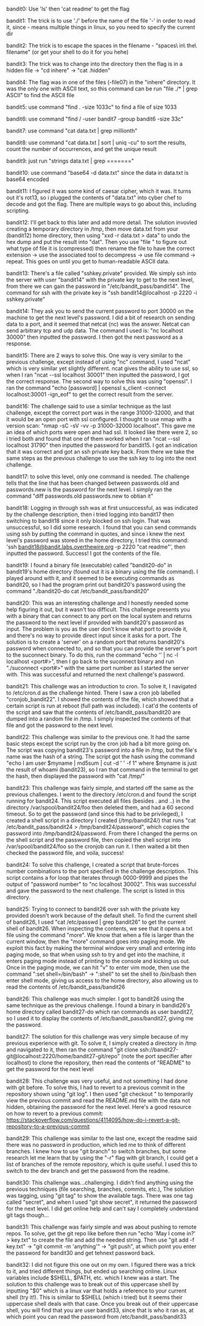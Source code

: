 bandit0: Use 'ls' then 'cat readme' to get the flag

bandit1: The trick is to use './' before the name of the file '-' in order to read it, since - means multiple things in linux, so you need to specify the current dir

bandit2: The trick is to escape the spaces in the filename - "spaces\ in\ the\ filename" (or get your shell to do it for you hehe)

bandit3: The trick was to change into the directory then the flag is in a hidden file -> "cd inhere" -> "cat .hidden"

bandit4: The flag was in one of the files (-file07) in the "inhere" directory. It was the only one with ASCII text, so this command can be run "file ./\* | grep ASCII" to find the ASCII file

bandit5: use command "find . -size 1033c" to find a file of size 1033

bandit6: use command "find / -user bandit7 -group bandit6 -size 33c"

bandit7: use command "cat data.txt | grep millionth"

bandit8: use command "cat data.txt | sort | uniq -cu" to sort the results, count the number of occurrences, and get the unique result

bandit9: just run "strings data.txt | grep ======="

bandit10: use command "base64 -d data.txt" since the data in data.txt is base64 encoded  

bandit11: I figured it was some kind of caesar cipher, which it was. It turns out it's rot13, so i plugged the contents of "data.txt" into cyber chef to decode and got the flag. There are multiple ways to go about this, including scripting.

bandit12: I'll get back to this later and add more detail. The solution invovled creating a temporary directory in /tmp, then move data.txt from your (bandit12) home directory, then using "xxd -r data.txt > data" to undo the hex dump and put the result into "dat". Then you use "file <filename>" to figure out what type of file it is (compressed) then rename the file to have the correct extension -> use the associated tool to decompress -> use file command -> repeat. This goes on until you get to human-readable ASCII data.

bandit13: There's a file called "sshkey.private" provided. We simply ssh into the server with user "bandit14" with the private key to get to the next level, from there we can gain the password in "/etc/bandit\_pass/bandit14". The command for ssh with the private key is "ssh bandit14@localhost -p 2220 -i sshkey.private"

bandit14: They ask you to send the current password to port 30000 on the machine to get the next level's password. I did a bit of research on sending data to a port, and it seemed that netcat (nc) was the answer. Netcat can send arbitrary tcp and udp data. The command I used is: "nc localhost 30000" then inputted the password. I then got the next password as a response.  

bandit15: There are 2 ways to solve this. One way is very similar to the previous challenge, except instead of using "nc" command, I used "ncat" which is very similar yet slightly different. ncat gives the ability to use ssl, so when I ran "ncat --ssl localhost 30001" then inputted the password, I got the correct response. The second way to solve this was using "openssl". I ran the command "echo [password] | openssl s\_client -connect localhost:30001 -ign\_eof" to get the correct result from the server.

bandit16: The challenge said to use a similar technique as the last challenge, except the correct port was in the range 31000-32000, and that it would be an open port with ssl configured. I thought to use nmap with a version scan: "nmap -sC -sV -vv -p 31000-32000 localhost". This gave me an idea of which ports were open and had ssl. It looked like there were 2, so i tried both and found that one of them worked when I ran "ncat --ssl localhost 31790" then inputted the password for bandit15. I got an indication that it was correct and got an ssh private key back. From there we take the same steps as the previous challenge to use the ssh key to log into the next challenge.

bandit17: to solve this level, only one command is needed. The challenge tells that the line that has been changed between passwords.old and passwords.new is the password for the next level. I simply ran the command "diff passwords.old passwords.new to obtian it"

bandit18: Logging in through ssh was at first unsuccessful, as was indicated by the challenge description, then i tried logging into bandit17 then switching to bandit18 since it only blocked on ssh login. That was unsuccessful, so I did some research. I found that you can send commands using ssh by putting the command in quotes, and since i knew the next level's password was stored in the home directory, I tried this command: 'ssh bandit18@bandit.labs.overthewire.org -p 2220 "cat readme"', then inputted the password. Success! I got the contents of the file.

bandit19: I found a binary file (executable) called "bandit20-do" in bandit19's home directory (found out it is a binary using the file command). I played around with it, and it seemed to be executing commands as bandit20, so I had the program print out bandit20's password using the command "./bandit20-do cat /etc/bandit\_pass/bandit20"

bandit20: This was an interesting challenge and I honestly needed some help figuring it out, but it wasn't too difficult. This challenge presents you with a binary that can connect to any port on the local system and returns the password to the next level if provided with bandit20's password as input. The problem is you as the user don't know what port to provide it, and there's no way to provide direct input since it asks for a port. The solution is to create a 'server' on a random port that returns bandit20's password when connected to, and so that you can provide the server's port to the suconnect binary. To do this, run the command "echo '<password>' | nc -l localhost <port#>", then I go back to the suconnect binary and run "./suconnect <port#>" with the same port number as I started the server with. This was successful and returned the next challenge's password.

bandit21: This challenge was an introduction to cron. To solve it, I navigated to /etc/cron.d as the challenge hinted. There I saw a cron job labelled "cronjob\_bandit22". I showed the contents of the file, which showed that a certain script is run at reboot (full path was included). I cat'd the contents of the script and saw that the contents of /etc/bandit\_pass/bandit20 are dumped into a random file in /tmp. I simply inspected the contents of that file and got the password to the next level.

bandit22: This challenge was similar to the previous one. It had the same basic steps except the script run by the cron job had a bit more going on. The script was copying bandit23's password into a file in /tmp, but the file's name was the hash of a string. The script got the hash using the command "echo I am user $myname | md5sum | cut -d ' ' -f 1" where $myname is just the result of whoami (bandit23), so I ran that command in the terminal to get the hash, then displayed the password with "cat /tmp/<hash>"

bandit23: This challenge was fairly simple, and started off the same as the previous challenges. I went to the directory /etc/cron.d and found the script running for bandit24. This script executed all files (besides . and ..) in the directory /var/spool/bandit24/foo then deleted them, and had a 60 second timeout. So to get the password (and since this had to be privileged), I created a shell script in a directory I created (/tmp/bandit24/) that runs "cat /etc/bandit\_pass/bandit24 > /tmp/bandit24/password", which copies the password into /tmp/bandit24/password. From there I changed the perms on the shell script and the password file, then copied the shell script into /var/spool/bandit24/foo so the cronjob can run it. I then waited a bit then checked the password file, and voila, success!

bandit24: To solve this challenge, I created a script that brute-forces number combinations to the port specified in the challenge description. This script contains a for loop that iterates through 0000-9999 and pipes the output of "password number" to "nc localhost 30002". This was successful and gave the password to the next challenge. The script is listed in this directory.

bandit25: Trying to connect to bandit26 over ssh with the private key provided doesn't work because of the default shell. To find the current shell of bandit26, I used "cat /etc/passwd | grep bandit26" to get the current shell of bandit26. When inspecting the contents, we see that it opens a txt file using the command "more". We know that when a file is larger than the current window, then the "more" command goes into paging mode. We exploit this fact by making the terminal window very small and entering into paging mode, so that when using ssh to try and get into the machine, it enters paging mode instead of printing to the console and kicking us out. Once in the paging mode, we can hit "v" to enter vim mode, then use the command ":set shell=/bin/bash" -> ":shell" to set the shell to /bin/bash then enter shell mode, giving us access to the home directory, also allowing us to read the contents of /etc/bandit\_pass/bandit26

bandit26: This challenge was much simpler. I got to bandit26 using the same technique as the previous challenge. I found a binary in bandid26's home directory called bandit27-do which ran commands as user bandit27, so I used it to display the contents of /etc/bandit\_pass/bandit27, giving me the password.

bandit27: The solution for this challenge was very simple because of my previous experience with git. To solve it, I simply created a directory in /tmp and navigated to it, then ran the command "git clone ssh://bandit27-git@localhost:2220/home/bandit27-git/repo" (note the port specifier after localhost) to clone the repository, then read the contents of "README" to get the password for the next level

bandit28: This challenge was very useful, and not something I had done with git before. To solve this, I had to revert to a previous commit in the repository shown using "git log". I then used "git checkout <commit id>" to temporarily view the previous commit and read the README.md file with the data not hidden, obtaining the password for the next level. Here's a good resource on how to revert to a previous commit: https://stackoverflow.com/questions/4114095/how-do-i-revert-a-git-repository-to-a-previous-commit

bandit29: This challenge was similar to the last one, except the readme said there was no password in production, which led me to think of different branches. I knew how to use "git branch" to switch branches, but some research let me learn that by using the "-r" flag with git branch, I could get a list of branches of the remote repository, which is quite useful. I used this to switch to the dev branch and get the password from the readme. 

bandit30: This challenge was...challenging. I didn't find anything using the previous techniques (file searching, branches, commits, etc.), The solution was tagging, using "git tag" to show the available tags. There was one tag called "secret", and when I used "git show secret", it returned the password for the next level. I did get online help and can't say I completely understand git tags though...

bandit31: This challenge was fairly simple and was about pushing to remote repos. To solve, get the git repo like before then run "echo 'May I come in?' \> key.txt" to create the file and add the needed string. Then use "git add -f key.txt" -> "git commit -m 'anything'" -> "git push", at which point you enter the password for bandit30 and get tehnext password back.

bandit32: I did not figure this one out on my own. I figured there was a trick to it, and tried different things, but ended up searching online. Linux variables include $SHELL, $PATH, etc. which I knew was a start. The solution to this challenge was to break out of this uppercase shell by inputting "$0" which is a linux var that holds a reference to your current shell (try it!). This is similar to $SHELL (which i tried) but it seems their uppercase shell deals with that case. Once you break out of their uppercase shell, you will find that you are user bandit33, since that is who it ran as, at which point you can read the password from /etc/bandit\_pass/bandit33
 
